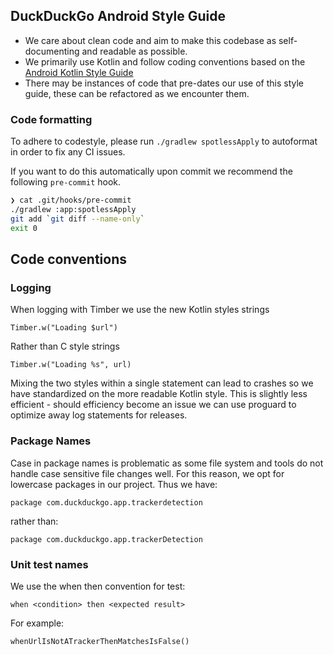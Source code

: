## DuckDuckGo Android Style Guide
* We care about clean code and aim to make this codebase as self-documenting and readable as possible.
* We primarily use Kotlin and follow coding conventions based on the [Android Kotlin Style Guide](https://developer.android.com/kotlin/style-guide)
* There may be instances of code that pre-dates our use of this style guide, these can be refactored as we encounter them.

###  Code formatting

To adhere to codestyle, please run `./gradlew spotlessApply` to autoformat in order to fix any CI issues.

If you want to do this automatically upon commit we recommend the following `pre-commit` hook.

```bash
❯ cat .git/hooks/pre-commit
./gradlew :app:spotlessApply
git add `git diff --name-only`
exit 0
```

##  Code conventions

### Logging
When logging with Timber we use the new Kotlin styles strings

```Timber.w("Loading $url")```

Rather than C style strings

```Timber.w("Loading %s", url)```

Mixing the two styles within a single statement can lead to crashes so we have standardized on the more readable Kotlin style. This is slightly less efficient - should efficiency become an issue we can use proguard to optimize away log statements for releases.

### Package Names
Case in package names is problematic as some file system and tools do not handle case sensitive file changes well. For this reason, we opt for lowercase packages in our project. Thus we have:

```package com.duckduckgo.app.trackerdetection```

rather than:

```package com.duckduckgo.app.trackerDetection```

### Unit test names
We use the when then convention for test:

```when <condition> then <expected result>```

For example:

```whenUrlIsNotATrackerThenMatchesIsFalse()```
